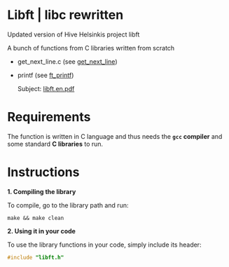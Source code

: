 # Libft | libc rewritten
Updated version of Hive Helsinkis project libft

A bunch of functions from C libraries written from scratch

- get_next_line.c (see [get_next_line](https://github.com/tlahin/get_next_line))
  
- printf (see [ft_printf](https://github.com/tlahin/ft_printf))
  
  Subject: [libft.en.pdf](https://github.com/tlahin/libft/files/9993610/libft.en.pdf)

# Requirements

The function is written in C language and thus needs the **`gcc` compiler** and some standard **C libraries** to run.

# Instructions

**1. Compiling the library**

To compile, go to the library path and run:

```shell
make && make clean
```

**2. Using it in your code**

To use the library functions in your code, simply include its header:

```C
#include "libft.h"
```

  
